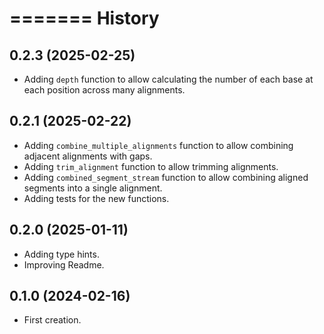 =======
History
=======

0.2.3 (2025-02-25)
------------------

* Adding `depth` function to allow calculating the number of each base at each position across many alignments.

0.2.1 (2025-02-22)
------------------

* Adding `combine_multiple_alignments` function to allow combining adjacent
  alignments with gaps.
* Adding `trim_alignment` function to allow trimming alignments.
* Adding `combined_segment_stream` function to allow combining aligned segments
  into a single alignment.
* Adding tests for the new functions.

0.2.0 (2025-01-11)
------------------

* Adding type hints.
* Improving Readme.

0.1.0 (2024-02-16)
------------------

* First creation.
